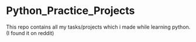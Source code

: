 # Python_Practice_Projects
This repo contains all my tasks/projects which i made while learning python.(I found it on reddit)
